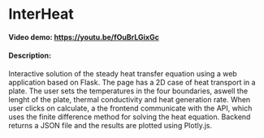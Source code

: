 # InterHeat
#### Video demo: https://youtu.be/fOuBrLGixGc 
#### Description:
Interactive solution of the steady heat transfer equation using a web application based on Flask. The page has a 2D case of heat transport in a plate. The user sets the temperatures in the four boundaries, aswell the lenght of the plate, thermal conductivity and heat generation rate. When user clicks on calculate, a the frontend communicate with the API, which uses the finite difference method for solving the heat equation. Backend returns a JSON file and the results are plotted using Plotly.js.